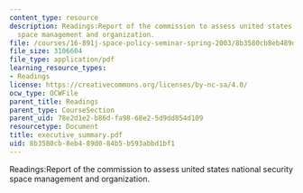 ```yaml
---
content_type: resource
description: Readings:Report of the commission to assess united states national security
  space management and organization.
file: /courses/16-891j-space-policy-seminar-spring-2003/8b3580cb8eb489d084b5b593abbd1bf1_executive_summary.pdf
file_size: 3106604
file_type: application/pdf
learning_resource_types:
- Readings
license: https://creativecommons.org/licenses/by-nc-sa/4.0/
ocw_type: OCWFile
parent_title: Readings
parent_type: CourseSection
parent_uid: 78e2d1e2-b86d-fa98-68e2-5d9dd854d109
resourcetype: Document
title: executive_summary.pdf
uid: 8b3580cb-8eb4-89d0-84b5-b593abbd1bf1
---
```

Readings:Report of the commission to assess united states national security space management and organization.